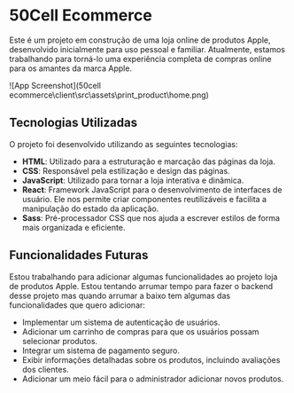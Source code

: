 # 50Cell Ecommerce

Este é um projeto em construção de uma loja online de produtos Apple, desenvolvido inicialmente para uso pessoal e familiar. Atualmente, estamos trabalhando para torná-lo uma experiência completa de compras online para os amantes da marca Apple.

![App Screenshot](50cell ecommerce\client\src\assets\print_product\home.png)


## Tecnologias Utilizadas

O projeto foi desenvolvido utilizando as seguintes tecnologias:

- **HTML**: Utilizado para a estruturação e marcação das páginas da loja.
- **CSS**: Responsável pela estilização e design das páginas.
- **JavaScript**: Utilizado para tornar a loja interativa e dinâmica.
- **React**: Framework JavaScript para o desenvolvimento de interfaces de usuário. Ele nos permite criar componentes reutilizáveis e facilita a manipulação do estado da aplicação.
- **Sass**: Pré-processador CSS que nos ajuda a escrever estilos de forma mais organizada e eficiente.

## Funcionalidades Futuras

Estou trabalhando para adicionar algumas funcionalidades ao projeto loja de produtos Apple. Estou tentando arrumar tempo para fazer o backend desse projeto mas quando arrumar a baixo tem algumas das funcionalidades que quero adicionar:

- Implementar um sistema de autenticação de usuários.
- Adicionar um carrinho de compras para que os usuários possam selecionar produtos.
- Integrar um sistema de pagamento seguro.
- Exibir informações detalhadas sobre os produtos, incluindo avaliações dos clientes.
- Adicionar um meio fácil para o administrador adicionar novos produtos.
